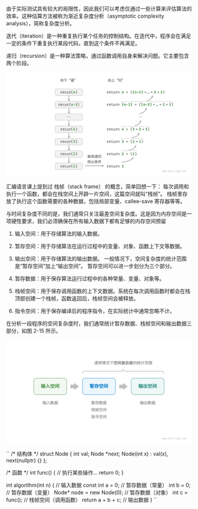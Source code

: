 由于实际测试具有较大的局限性，因此我们可以考虑仅通过一些计算来评估算法的效率。这种估算方法被称为渐近复杂度分析（asymptotic complexity analysis），简称复杂度分析。

迭代（iteration）是一种重复执行某个任务的控制结构。在迭代中，程序会在满足一定的条件下重复执行某段代码，直到这个条件不再满足。

递归（recursion）是一种算法策略，通过函数调用自身来解决问题。它主要包含两个阶段。

![无法显示alt](recursion_sum.png    "迭代示意")

汇编语言课上提到过 栈帧（stack frame） 的概念，简单回想一下： 每次调用和执行一个函数，都会在栈空间上开辟一片空间，这篇空间就叫“栈帧”。 栈帧里存放了执行这个函数需要的各种数据，包括局部变量、callee-save 寄存器等等。

与时间复杂度不同的是，我们通常只关注最差空间复杂度。这是因为内存空间是一项硬性要求，我们必须确保在所有输入数据下都有足够的内存空间预留



1. 输入空间：用于存储算法的输入数据。
2. 暂存空间：用于存储算法在运行过程中的变量、对象、函数上下文等数据。
3. 输出空间：用于存储算法的输出数据。
一般情况下，空间复杂度的统计范围是“暂存空间”加上“输出空间”。
暂存空间可以进一步划分为三个部分。


1. 暂存数据：用于保存算法运行过程中的各种常量、变量、对象等。
2. 栈帧空间：用于保存调用函数的上下文数据。系统在每次调用函数时都会在栈顶部创建一个栈帧，函数返回后，栈帧空间会被释放。
3. 指令空间：用于保存编译后的程序指令，在实际统计中通常忽略不计。

在分析一段程序的空间复杂度时，我们通常统计暂存数据、栈帧空间和输出数据三部分，如图 2-15 所示。

![alt text](image.png)

`` /* 结构体 */
struct Node {
    int val;
    Node *next;
    Node(int x) : val(x), next(nullptr) {}
};

/* 函数 */
int func() {
    // 执行某些操作...
    return 0;
}

int algorithm(int n) {        // 输入数据
    const int a = 0;          // 暂存数据（常量）
    int b = 0;                // 暂存数据（变量）
    Node* node = new Node(0); // 暂存数据（对象）
    int c = func();           // 栈帧空间（调用函数）
    return a + b + c;         // 输出数据
} ``